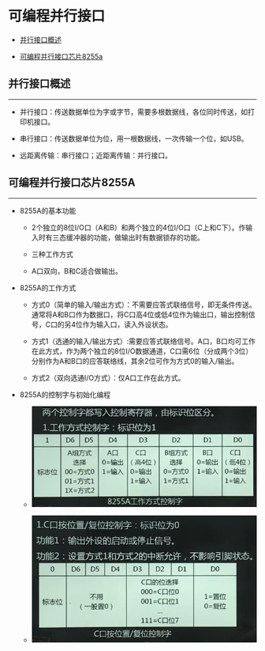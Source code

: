 # 可编程并行接口

  + [并行接口概述](#并行接口概述)

  + [可编程并行接口芯片8255a](#可编程并行接口芯片8255a)

## 并行接口概述

***

  + 并行接口：传送数据单位为字或字节，需要多根数据线，各位同时传送，如打印机接口。

  + 串行接口：传送数据单位为位，用一根数据线，一次传输一个位，如USB。

  + 远距离传输：串行接口；近距离传输：并行接口。

## 可编程并行接口芯片8255A

***

  + 8255A的基本功能

    - 2个独立的8位I/O口（A和B）和两个独立的4位I/O口（C上和C下）。作输入时有三态缓冲器的功能，做输出时有数据锁存的功能。

    - 三种工作方式

    - A口双向，B和C适合做输出。

  + 8255A的工作方式

    - 方式0（简单的输入/输出方式）：不需要应答式联络信号，即无条件传送。通常将A和B口作为数据口，将C口高4位或低4位作为输出口，输出控制信号，C口的另4位作为输入口，读入外设状态。

    - 方式1（选通的输入/输出方式）:需要应答式联络信号。A口，B口均可工作在此方式，作为两个独立的8位I/O数据通道，C口需6位（分成两个3位）分别作为A和B口的应答联络线，其余2位可作为方式0的输入/输出。

    - 方式2（双向选通I/O方式）：仅A口工作在此方式。

  + 8255A的控制字与初始化编程

    - ![工作方式控制字](./resources/8255a_8_1.png)

    - ![C口按位置/复位控制字](./resources/8255a_8_2.png)
